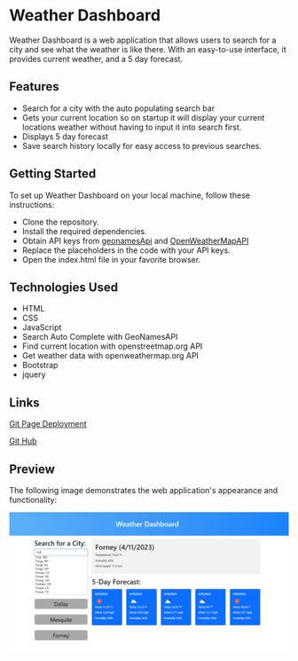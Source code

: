 # Weather Dashboard

Weather Dashboard is a web application that allows users to search for a city and see what the weather is like there.
With an easy-to-use interface, it provides current weather, and a 5 day forecast. 

## Features

* Search for a city with the auto populating search bar
* Gets your current location so on startup it will display your current locations weather without having to input it into search first.
* Displays 5 day forecast
* Save search history locally for easy access to previous searches.

## Getting Started
To set up Weather Dashboard on your local machine, follow these instructions:

* Clone the repository.
* Install the required dependencies.
* Obtain API keys from [geonamesApi](https://www.geonames.org/login) and [OpenWeatherMapAPI](https://openweathermap.org/api)
* Replace the placeholders in the code with your API keys.
* Open the index.html file in your favorite browser.


## Technologies Used 
* HTML
* CSS
* JavaScript
* Search Auto Complete with GeoNamesAPI 
* Find current location with openstreetmap.org API
* Get weather data with openweathermap.org API
* Bootstrap
* jquery



##  Links

[Git Page Deployment](https://daniel-covington.github.io/Weather_Dashboard/)

[Git Hub](https://github.com/Daniel-Covington/Weather_Dashboard)

## Preview

The following image demonstrates the web application's appearance and functionality:

![Preview of Website(Desktop)](./assets/images/Preview.png)

